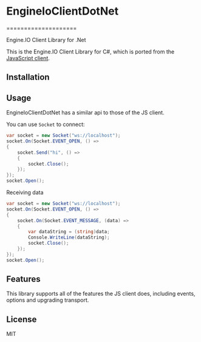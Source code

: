 # EngineIoClientDotNet
====================

Engine.IO Client Library for .Net

This is the Engine.IO Client Library for C#, which is ported from the [JavaScript client](https://github.com/LearnBoost/engine.io-client).


## Installation


## Usage
EngineIoClientDotNet has a similar api to those of the JS client. 

You can use `Socket` to connect:

```cs
var socket = new Socket("ws://localhost");
socket.On(Socket.EVENT_OPEN, () =>
{
	socket.Send("hi", () =>
	{
		socket.Close();
	});
});
socket.Open();
```

Receiving data
```cs
var socket = new Socket("ws://localhost");
socket.On(Socket.EVENT_OPEN, () =>
{
	socket.On(Socket.EVENT_MESSAGE, (data) =>
	{
		var dataString = (string)data;
		Console.WriteLine(dataString);
		socket.Close();
	});
});
socket.Open();            
```

## Features
This library supports all of the features the JS client does, including events, options and upgrading transport.

## License

MIT
